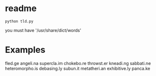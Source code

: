 # readme

	python tld.py

you must have '/usr/share/dict/words'

# Examples

fled.ge
angeli.na
supercla.im
chokebo.re
throwst.er
kneadi.ng
sabbati.ne
heteromorpho.is
debasing.ly
subun.it
metatheri.an
exhibitive.ly
panca.ke
